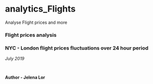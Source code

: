 # analytics_Flights
Analyse Flight prices and more


### Flight prices analysis
### NYC - London flight prices fluctuations over 24 hour period
*July 2019*

<br>

**Author - Jelena Lor**


<br>

